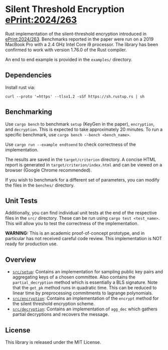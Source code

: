 # Silent Threshold Encryption [ePrint:2024/263](https://eprint.iacr.org/2024/263)

Rust implementation of the silent-threshold encryption introduced in [ePrint:2024/263](https://eprint.iacr.org/2024/263). Benchmarks reported in the paper were run on a 2019 MacBook Pro with a 2.4 GHz Intel Core i9 processor. The library has been confirmed to work with version 1.76.0 of the Rust compiler. 

An end to end example is provided in the `examples/` directory.

## Dependencies
Install rust via:

```curl --proto '=https' --tlsv1.2 -sSf https://sh.rustup.rs | sh```

## Benchmarking
Use ```cargo bench``` to benchmark `setup` (KeyGen in the paper), `encryption`, and `decryption`. This is expected to take approximately 20 minutes. To run a specific benchmark, use ```cargo bench --bench <bench_name>```.

Use ```cargo run --example endtoend``` to check correctness of the implementation.

The results are saved in the `target/criterion` directory. A concise HTML report is generated in `target/criterion/index.html` and can be viewed on a browser (Google Chrome recommended).

If you wish to benchmark for a different set of parameters, you can modify the files in the `benches/` directory. 

## Unit Tests
Additionally, you can find individual unit tests at the end of the respective files in the `src/` directory. These can be run using ```cargo test <test_name>```. This will allow you to test the correctness of the implementation.

**WARNING:** This is an academic proof-of-concept prototype, and in particular has not received careful code review. This implementation is NOT ready for production use.

## Overview
* [`src/setup`](src/setup.rs): Contains an implementation for sampling public key pairs and aggregating keys of a chosen committee. Also contains the `partial_decryption` method which is essentially a BLS signature. Note that the `get_pk` method runs in quadratic time. This can be reduced to linear time by preprocessing commitments to lagrange polynomials.
* [`src/encryption`](src/encryption.rs): Contains an implementation of the `encrypt` method for the silent threshold encryption scheme.
* [`src/decryption`](src/decryption.rs): Contains an implementation of `agg_dec` which gathers partial decryptions and recovers the message.

## License
This library is released under the MIT License.
